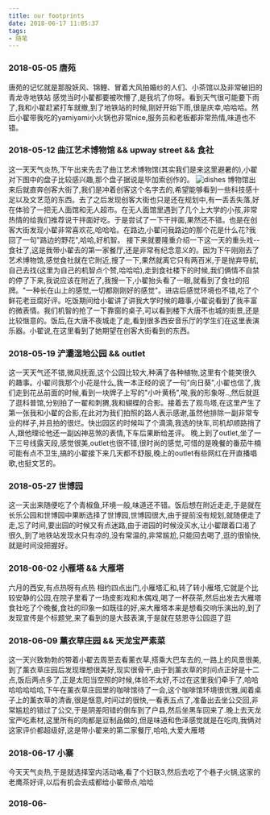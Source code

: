 ```yaml
---
title: our footprints
date: 2018-06-17 11:05:37
tags:
- 随笔
---
```

### 2018-05-05 唐苑
唐苑的记忆就是那股妖风、锦鲤、冒着大风拍婚纱的人们、小茶馆以及非常破旧的青龙寺地铁站
感觉当时小翟都要被吹懵了,是我坑了你呀。看到天气很可能要下雨了,我和小翟赶紧打车就撤,到了地铁站的时候,刚好开始下雨,很是庆幸,哈哈哈。然后小翟带我吃的yamiyami小火锅也非常nice,服务员和老板都非常热情,味道也不错。

### 2018-05-12 曲江艺术博物馆 && upway street && 食社
这一天天气炎热,下午出来先去了曲江艺术博物馆(其实我们是来这里避暑的),小翟对下图中的盘子比较感兴趣,那个盘子据说是毕加索创作的。
![dishes](/img/dishes.jpeg)
博物馆出来后就直奔创客大街了,我们是冲着创客这个名字去的,希望能够看到一些科技感十足以及文艺范的东西。去了之后发现创客大街也只是还在规划中,有一丢丢失落,好在体验了一把无人面馆和无人超市。在无人面馆里遇到了几个上大学的小孩,非常热情的给我们推荐说干拌面好吃。于是尝试了一下干拌面,果然还不错。也是在创客大街发现小翟非常喜欢花,哈哈哈。在路边,小翟问我路边的那个花是什么花?我回了一句"路边的野花",哈哈,好机智。
接下来就要隆重介绍一下这一天的重头戏--食社了,这是我带小翟去的第一家餐厅,还是非常有纪念意义的。因为下午刚刚去了艺术博物馆,感觉食社就在它附近,搜了一下,果然就离它只有两百米,于是抛弃导航,自己去找(这里为自己的机智点个赞,哈哈哈),走到食社楼下的时候,我们俩情不自禁的停了下来,我说应该在附近了,我搜一下,小翟抬头看了一眼,就看到了食社的招牌。"一种长在山上的感觉,一切都刚刚好的感觉"。进店后感觉环境也不错,吃了个鲜花老豆腐好评。吃饭期间给小翟讲了讲我大学时候的趣事,小翟说看到了我丰富的微表情。我们机智的抢了一下靠窗的桌子,可以看到楼下大唐不也城的街景,还是比较惬意的。饭后,在大唐不夜城走了走,看到很多西安音乐厅的学生们在这里表演乐器。小翟说,在这里看到了她期望在创客大街看到的东西。

### 2018-05-19 浐灞湿地公园 && outlet
这一天天气还不错,微风抚面,这个公园比较大,种满了各种植物,这里有个能笑很久的趣事。小翟问我那个小花是什么,我一本正经的说了一句"向日葵",小翟也信了,我们走到花丛前面的时候,看到一块牌子上写的"小叶黄杨",唉,我的形象呀..,然后就逛了逛科普馆,分别拍了一翟和刺猬,我和蝴蝶的合影。接着去了观鸟塔,在这里产生了第一张我和小翟的合影,在此对为我们拍照的路人表示感谢,虽然他排除一副非常专业的样子,并且拍的很烂。快出园区的时候叫了个滴滴,我选的快车,司机却顺路捎了人,跟他理论他还一副凶神恶煞的表情,下车后果断给差评。
晚上到了outlet,坐了一下三号线露天段,感觉很美,outlet也很不错,很时尚的感觉,可惜的是晚餐的番茄牛楠可能有点不卫生,搞的小翟接下来几天都不舒服,晚上的outlet有些网红在开直播唱歌,也挺文艺的。

### 2018-05-27 世博园
这一天出来随便吃了个青椒鱼,环境一般,味道还不错。饭后想在附近走走,于是就在长乐公园和世博园中果断选择了世博园,世博园很大,由于提前没有规划,就随便走了走,忘了时间,要出园的时候又有点迷路,由于进园的时候没买水,让小翟跟着口渴了很久,到了地铁站发现水只有凉的,没有常温的,非常尴尬,只能回去喝了,逛的很愉快,就是时间没把握好。

### 2018-06-02 小雁塔 && 大雁塔
六月的西安,有点热呀有点热 相约四点出门,小雁塔汇和,转了转小雁塔,它就是个比较安静的公园,在院子里看了一场皮影戏和木偶戏,喝了一杯茯茶,然后出发去大雁塔食社吃了个晚餐,食社的印象一如既往的好,来大雁塔本来是想看交响乐演出的,到了发现宣传是个标题党,来了看到的是大鼓表演,于是就在慈恩寺公园逛了逛
### 2018-06-09 薰衣草庄园 && 天龙宝严素菜
这一天兴致勃勃的带着小翟去周至去看薰衣草,搭乘大巴车去的,一路上的风景很美,到了薰衣草庄园后发现理想很美好,现实很骨干,由于到薰衣草的时间点正好是十二点,饭后两点多了,正是太阳当空照的时候,体验不太好,不过在这里我们牵手了,哈哈哈哈哈哈哈,下午在薰衣草庄园里的咖啡馆待了一会,这个咖啡馆环境很优雅,闻着桌子上的薰衣草的清香,很是惬意,时间过的很快,一看表五点了,准备出去坐公交回,非常尴尬的错过了公交,于是阴差阳错的倒车到了户县,然后坐黑车回来了.晚上去天龙宝严吃素材,这里所有的肉都是豆制品做的,但是味道和色泽感觉就是在吃肉,我俩对这家评价都超级好,这是带小翟来的第二家餐厅,哈哈,大爱大雁塔
### 2018-06-17 小寨
今天天气炎热,于是就选择室内活动咯,看了个妇联3,然后去吃了个巷子火锅,这家的老鹰茶好评,以后有机会去成都给小翟带点,哈哈
### 2018-06-
